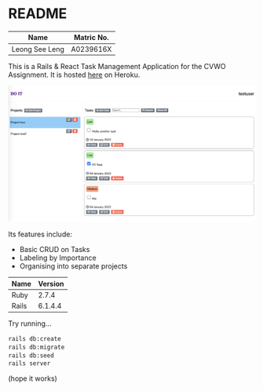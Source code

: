 # README


| Name | Matric No. |
| ----------- | ----------- |
| Leong See Leng | A0239616X |

This is a Rails & React Task Management Application for the CVWO Assignment. It is hosted [here](https://cvwo-assignment-2022.herokuapp.com/) on Heroku.

![homepage](demo/home.png)

Its features include:
- Basic CRUD on Tasks
- Labeling by Importance
- Organising into separate projects

| Name | Version |
| ----------- | ----------- |
| Ruby | 2.7.4 |
| Rails | 6.1.4.4 |

Try running...

```bash
rails db:create
rails db:migrate
rails db:seed
rails server
```

(hope it works)

